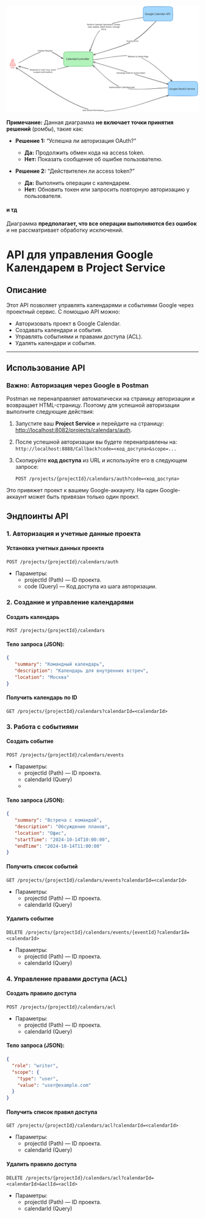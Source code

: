 <div style="text-align: center;">
  <img src="./calendar-diagram.svg" 
       alt="Diagram of API Flow" width="800"/>
</div>

**Примечание:** Данная диаграмма **не включает точки принятия решений** (ромбы), такие как:

- **Решение 1:** “Успешна ли авторизация OAuth?”
    - **Да:** Продолжить обмен кода на access token.
    - **Нет:** Показать сообщение об ошибке пользователю.

- **Решение 2:** “Действителен ли access token?”
    - **Да:** Выполнить операции с календарем.
    - **Нет:** Обновить токен или запросить повторную авторизацию у пользователя.

#### и тд
Диаграмма **предполагает, что все операции выполняются без ошибок** и не рассматривает обработку исключений.

# API для управления Google Календарем в Project Service

## Описание

Этот API позволяет управлять календарями и событиями Google через проектный сервис. С помощью API можно:
- Авторизовать проект в Google Calendar.
- Создавать календари и события.
- Управлять событиями и правами доступа (ACL).
- Удалять календари и события.

---

## Использование API

### Важно: Авторизация через Google в Postman

Postman не перенаправляет автоматически на страницу авторизации и возвращает HTML-страницу. Поэтому для успешной авторизации выполните следующие действия:

1. Запустите ваш **Project Service** и перейдите на страницу:  
   [http://localhost:8082/projects/calendars/auth](http://localhost:8082/projects/calendars/auth).

2. После успешной авторизации вы будете перенаправлены на:  
   `http://localhost:8888/Callback?code=<код_доступа>&scope=...`

3. Скопируйте **код доступа** из URL и используйте его в следующем запросе:

   ```http
   POST /projects/{projectId}/calendars/auth?code=<код_доступа>
    ```
Это привяжет проект к вашему Google-аккаунту. На один Google-аккаунт может быть привязан только один проект.


## Эндпоинты API

### 1. Авторизация и учетные данные проекта

#### Установка учетных данных проекта

   ```http
   POST /projects/{projectId}/calendars/auth
   ```

- Параметры:
   - projectId (Path) — ID проекта.
   - code (Query) — Код доступа из шага авторизации.

### 2. Создание и управление календарями
#### Создать календарь
   ```http
   POST /projects/{projectId}/calendars
   ```


#### Тело запроса (JSON):
   ```json
   {
      "summary": "Командный календарь",
      "description": "Календарь для внутренних встреч",
      "location": "Москва"
   }
   ```

#### Получить календарь по ID
   ```http
   GET /projects/{projectId}/calendars?calendarId=<calendarId>
   ```

### 3. Работа с событиями
#### Создать событие
   ```http
   POST /projects/{projectId}/calendars/events
   ```

- Параметры:
    - projectId (Path) — ID проекта.
    - calendarId (Query)
    - 
#### Тело запроса (JSON):
   ```json
   {
      "summary": "Встреча с командой",
      "description": "Обсуждение планов",
      "location": "Офис",
      "startTime": "2024-10-14T10:00:00",
      "endTime": "2024-10-14T11:00:00"
   }
   ```

#### Получить список событий
   ```http
   GET /projects/{projectId}/calendars/events?calendarId=<calendarId>
   ```

- Параметры:
    - projectId (Path) — ID проекта.
    - calendarId (Query)

#### Удалить событие
   ```http
   DELETE /projects/{projectId}/calendars/events/{eventId}?calendarId=<calendarId>
   ```

- Параметры:
    - projectId (Path) — ID проекта.
    - calendarId (Query)

### 4. Управление правами доступа (ACL)
#### Создать правило доступа
   ```http
   POST /projects/{projectId}/calendars/acl
   ```

- Параметры:
    - projectId (Path) — ID проекта.
    - calendarId (Query)

#### Тело запроса (JSON):
   ```json
   {
     "role": "writer",
     "scope": {
       "type": "user",
       "value": "user@example.com"
     }
   }
```
#### Получить список правил доступа
   ```http
   GET /projects/{projectId}/calendars/acl?calendarId=<calendarId>
   ```

- Параметры:
    - projectId (Path) — ID проекта.
    - calendarId (Query)

#### Удалить правило доступа
   ```http
   DELETE /projects/{projectId}/calendars/acl?calendarId=<calendarId>&aclId=<aclId>
   ```

- Параметры:
    - projectId (Path) — ID проекта.
    - calendarId (Query)



